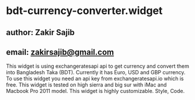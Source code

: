 # bdt-currency-converter.widget

## author: Zakir Sajib
## email: zakirsajib@gmail.com

This widget is using exchangeratesapi api to get currency and convert them into Bangladesh Taka (BDT). Currently it has Euro, USD and GBP currency. To use this widget you need an api key from exchangeratesapi.io which is free. This widget is tested on high sierra and big sur with iMac and Macbook Pro 2011 model. This widget is highly customizable. Style, Code.

[1]: https://exchangeratesapi.io/
